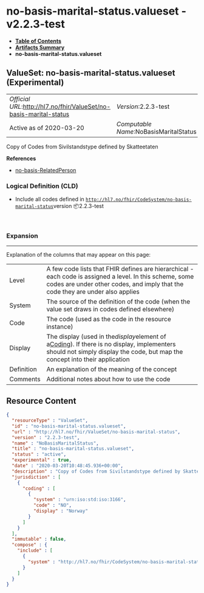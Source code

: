 # no-basis-marital-status.valueset - v2.2.3-test

* [**Table of Contents**](toc.md)
* [**Artifacts Summary**](artifacts.md)
* **no-basis-marital-status.valueset**

## ValueSet: no-basis-marital-status.valueset (Experimental) 

| | |
| :--- | :--- |
| *Official URL*:http://hl7.no/fhir/ValueSet/no-basis-marital-status | *Version*:2.2.3-test |
| Active as of 2020-03-20 | *Computable Name*:NoBasisMaritalStatus |

 
Copy of Codes from Sivilstandstype defined by Skatteetaten 

 **References** 

* [no-basis-RelatedPerson](StructureDefinition-no-basis-RelatedPerson.md)

### Logical Definition (CLD)

* Include all codes defined in [`http://hl7.no/fhir/CodeSystem/no-basis-marital-status`](CodeSystem-no-basis-marital-status.codesystem.md)version 📦2.2.3-test

 

### Expansion

-------

 Explanation of the columns that may appear on this page: 

| | |
| :--- | :--- |
| Level | A few code lists that FHIR defines are hierarchical - each code is assigned a level. In this scheme, some codes are under other codes, and imply that the code they are under also applies |
| System | The source of the definition of the code (when the value set draws in codes defined elsewhere) |
| Code | The code (used as the code in the resource instance) |
| Display | The display (used in the*display*element of a[Coding](http://hl7.org/fhir/R4/datatypes.html#Coding)). If there is no display, implementers should not simply display the code, but map the concept into their application |
| Definition | An explanation of the meaning of the concept |
| Comments | Additional notes about how to use the code |



## Resource Content

```json
{
  "resourceType" : "ValueSet",
  "id" : "no-basis-marital-status.valueset",
  "url" : "http://hl7.no/fhir/ValueSet/no-basis-marital-status",
  "version" : "2.2.3-test",
  "name" : "NoBasisMaritalStatus",
  "title" : "no-basis-marital-status.valueset",
  "status" : "active",
  "experimental" : true,
  "date" : "2020-03-20T10:48:45.936+00:00",
  "description" : "Copy of Codes from Sivilstandstype defined by Skatteetaten",
  "jurisdiction" : [
    {
      "coding" : [
        {
          "system" : "urn:iso:std:iso:3166",
          "code" : "NO",
          "display" : "Norway"
        }
      ]
    }
  ],
  "immutable" : false,
  "compose" : {
    "include" : [
      {
        "system" : "http://hl7.no/fhir/CodeSystem/no-basis-marital-status"
      }
    ]
  }
}

```
